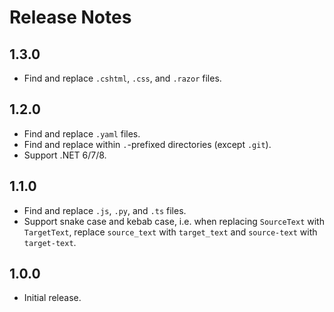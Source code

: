 # Release Notes

## 1.3.0

* Find and replace `.cshtml`, `.css`, and `.razor` files.

## 1.2.0

* Find and replace `.yaml` files.
* Find and replace within `.`-prefixed directories (except `.git`).
* Support .NET 6/7/8.

## 1.1.0

* Find and replace `.js`, `.py`, and `.ts` files.
* Support snake case and kebab case, i.e. when replacing `SourceText` with `TargetText`, replace `source_text` with `target_text` and `source-text` with `target-text`.

## 1.0.0

* Initial release.
